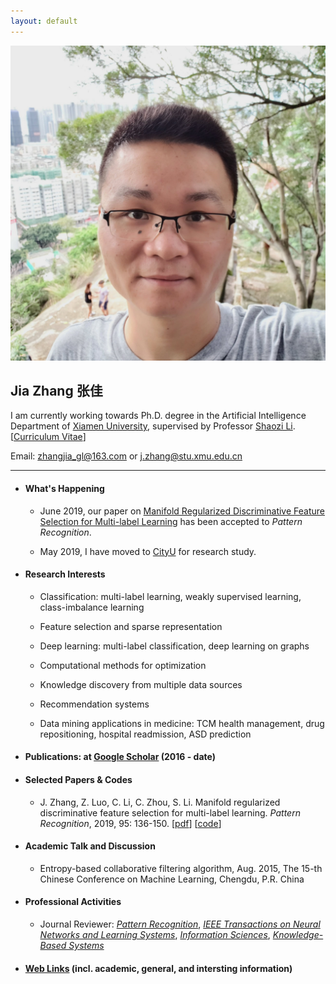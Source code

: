 ```yaml
---
layout: default
---
```


<img class="profile-picture" src="jiazhang.jpg">

## Jia Zhang 张佳

I am currently working towards Ph.D. degree in the Artificial Intelligence Department of [Xiamen University](https://www.xmu.edu.cn/), supervised by Professor [Shaozi Li](http://imt.xmu.edu.cn/szdw.html). [[Curriculum Vitae](resume.pdf)]

Email: [zhangjia_gl@163.com](mailto:zhangjia_gl@163.com) or [j.zhang@stu.xmu.edu.cn](mailto:j.zhang@stu.xmu.edu.cn)

---

* #### What's Happening

    * June 2019, our paper on [Manifold Regularized Discriminative Feature Selection for Multi-label Learning](https://www.sciencedirect.com/science/article/pii/S0031320319302341) has been accepted to *Pattern Recognition*.

    * May 2019, I have moved to [CityU](https://www.cityu.edu.hk/) for research study.

* #### Research Interests

    * Classification: multi-label learning, weakly supervised learning, class-imbalance learning

    * Feature selection and sparse representation

    * Deep learning: multi-label classification, deep learning on graphs 
    
    * Computational methods for optimization

    * Knowledge discovery from multiple data sources
         
    * Recommendation systems

    * Data mining applications in medicine: TCM health management, drug repositioning, hospital readmission, ASD prediction

* #### Publications: at [Google Scholar](https://scholar.google.com.hk/citations?user=yBaTk-gAAAAJ&hl=en) (2016 - date)

* #### Selected Papers & Codes

   * J. Zhang, Z. Luo, C. Li, C. Zhou, S. Li. Manifold regularized discriminative feature selection for multi-label learning. *Pattern Recognition*, 2019, 95: 136-150. [[pdf](1-s2.0-S0031320319302341-main.pdf)] [[code](MDFS-master.zip)]

* #### Academic Talk and Discussion

    * Entropy-based collaborative filtering algorithm, Aug. 2015, The 15-th Chinese Conference on Machine Learning, Chengdu, P.R. China

* #### Professional Activities

    * Journal Reviewer: [*Pattern Recognition*](https://www.journals.elsevier.com/pattern-recognition/), [*IEEE Transactions on Neural Networks and Learning Systems*](https://mc.manuscriptcentral.com/tnnls), [*Information Sciences*](https://www.journals.elsevier.com/information-sciences), [*Knowledge-Based Systems*](https://www.journals.elsevier.com/knowledge-based-systems)

* #### [Web Links](links) (incl. academic, general, and intersting information)

